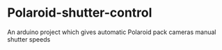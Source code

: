 # Polaroid-shutter-control
An arduino project which gives automatic Polaroid pack cameras manual shutter speeds
